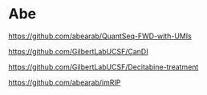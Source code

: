 # Abe

https://github.com/abearab/QuantSeq-FWD-with-UMIs

https://github.com/GilbertLabUCSF/CanDI

https://github.com/GilbertLabUCSF/Decitabine-treatment

https://github.com/abearab/imRIP
